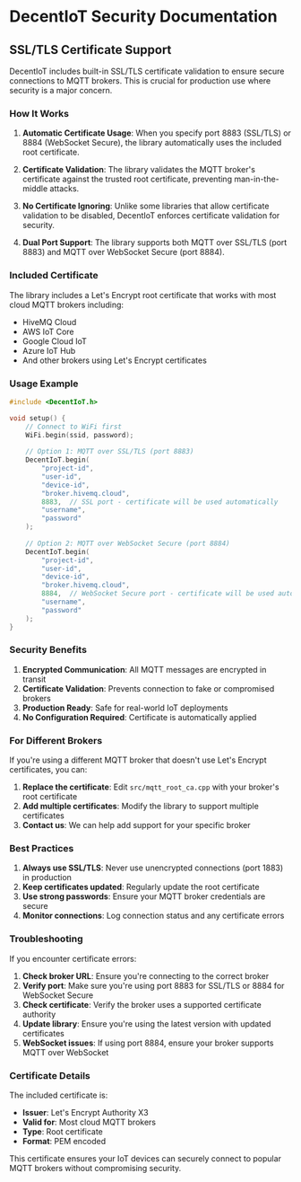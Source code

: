 # DecentIoT Security Documentation

## SSL/TLS Certificate Support

DecentIoT includes built-in SSL/TLS certificate validation to ensure secure connections to MQTT brokers. This is crucial for production use where security is a major concern.

### How It Works

1. **Automatic Certificate Usage**: When you specify port 8883 (SSL/TLS) or 8884 (WebSocket Secure), the library automatically uses the included root certificate.

2. **Certificate Validation**: The library validates the MQTT broker's certificate against the trusted root certificate, preventing man-in-the-middle attacks.

3. **No Certificate Ignoring**: Unlike some libraries that allow certificate validation to be disabled, DecentIoT enforces certificate validation for security.

4. **Dual Port Support**: The library supports both MQTT over SSL/TLS (port 8883) and MQTT over WebSocket Secure (port 8884).

### Included Certificate

The library includes a Let's Encrypt root certificate that works with most cloud MQTT brokers including:
- HiveMQ Cloud
- AWS IoT Core
- Google Cloud IoT
- Azure IoT Hub
- And other brokers using Let's Encrypt certificates

### Usage Example

```cpp
#include <DecentIoT.h>

void setup() {
    // Connect to WiFi first
    WiFi.begin(ssid, password);
    
    // Option 1: MQTT over SSL/TLS (port 8883)
    DecentIoT.begin(
        "project-id", 
        "user-id", 
        "device-id", 
        "broker.hivemq.cloud", 
        8883,  // SSL port - certificate will be used automatically
        "username", 
        "password"
    );
    
    // Option 2: MQTT over WebSocket Secure (port 8884)
    DecentIoT.begin(
        "project-id", 
        "user-id", 
        "device-id", 
        "broker.hivemq.cloud", 
        8884,  // WebSocket Secure port - certificate will be used automatically
        "username", 
        "password"
    );
}
```

### Security Benefits

1. **Encrypted Communication**: All MQTT messages are encrypted in transit
2. **Certificate Validation**: Prevents connection to fake or compromised brokers
3. **Production Ready**: Safe for real-world IoT deployments
4. **No Configuration Required**: Certificate is automatically applied

### For Different Brokers

If you're using a different MQTT broker that doesn't use Let's Encrypt certificates, you can:

1. **Replace the certificate**: Edit `src/mqtt_root_ca.cpp` with your broker's root certificate
2. **Add multiple certificates**: Modify the library to support multiple certificates
3. **Contact us**: We can help add support for your specific broker

### Best Practices

1. **Always use SSL/TLS**: Never use unencrypted connections (port 1883) in production
2. **Keep certificates updated**: Regularly update the root certificate
3. **Use strong passwords**: Ensure your MQTT broker credentials are secure
4. **Monitor connections**: Log connection status and any certificate errors

### Troubleshooting

If you encounter certificate errors:

1. **Check broker URL**: Ensure you're connecting to the correct broker
2. **Verify port**: Make sure you're using port 8883 for SSL/TLS or 8884 for WebSocket Secure
3. **Check certificate**: Verify the broker uses a supported certificate authority
4. **Update library**: Ensure you're using the latest version with updated certificates
5. **WebSocket issues**: If using port 8884, ensure your broker supports MQTT over WebSocket

### Certificate Details

The included certificate is:
- **Issuer**: Let's Encrypt Authority X3
- **Valid for**: Most cloud MQTT brokers
- **Type**: Root certificate
- **Format**: PEM encoded

This certificate ensures your IoT devices can securely connect to popular MQTT brokers without compromising security.
